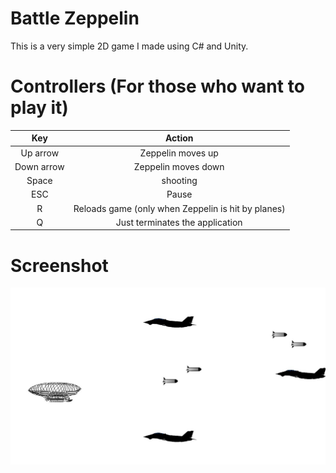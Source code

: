 # Battle Zeppelin 
This is a very simple 2D game I made using C# and Unity. 

# Controllers (For those who want to play it) 

| Key | Action |
|:---:|:------:|
| Up arrow | Zeppelin moves up | 
| Down arrow | Zeppelin moves down | 
| Space      | shooting            | 
| ESC        | Pause               |
| R          | Reloads game (only when Zeppelin is hit by planes) |  
| Q          | Just terminates the application                    |

# Screenshot 
![Screenshot](./ScreenShot.jpg)
